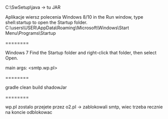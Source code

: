 C:\SwSetup\java -> tu JAR

Aplikacje wiersz polecenia Windows 8/10 in the Run window, type shell:startup to open the Startup
folder. C:\\users\USER\AppData\Roaming\Microsoft\Windows\Start Menu\Programs\Startup

========

Windows 7 Find the Startup folder and right-click that folder, then select Open.

main args: <smtp.wp.pl> <mail> <password> <port>

========

gradle clean build shadowJar

========

wp.pl zostalo przejete przez o2.pl -> zablokowali smtp, wiec trzeba recznie na koncie odblokowac



